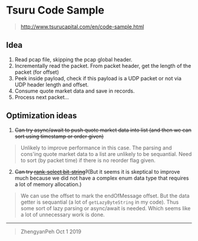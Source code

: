# Tsuru Code Sample
> http://www.tsurucapital.com/en/code-sample.html

## Idea

1. Read pcap file, skipping the pcap global header.
2. Incrementally read the packet. From packet header, get the length of the packet (for offset)
3. Peek inside payload, check if this payload is a UDP packet or not via UDP header length and offset.
4. Consume quote market data and save in records.
5. Process next packet...

## Optimization ideas

1. ~~Can try async/await to push quote market data into list (and then we can sort using timestamp or order given)~~

> Unlikely to improve performance in this case. The parsing and cons'ing quote market data to a list are unlikely to be sequantial. Need to sort (by packet time) if there is no reorder flag given.

2. ~~Can try [rank-select bit-string](https://haskell-works.github.io/posts/2018-08-01-introduction-to-rank-select-bit-string.html)?~~(But it seems it is skeptical to improve much because we did not have a complex enum data type that requires a lot of memory allocation.)

> We can use the offset to mark the endOfMessage offset. But the data getter is sequantial (a lot of `getLazyByteString` in my code). Thus some sort of lazy parsing or async/await is needed. Which seems like a lot of unnecessary work is done.

---
> ZhengyanPeh Oct 1 2019